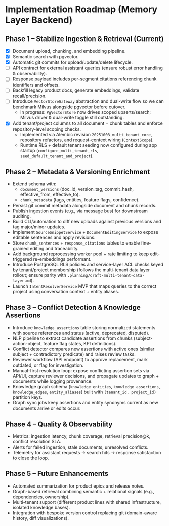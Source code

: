 # Implementation Roadmap (Memory Layer Backend)

## Phase 1 – Stabilize Ingestion & Retrieval (Current)
- [x] Document upload, chunking, and embedding pipeline.
- [x] Semantic search with pgvector.
- [x] Automatic git commits for upload/update/delete lifecycle.
- [ ] API contract for external assistant queries (ensure robust error handling & observability).
- [ ] Response payload includes per-segment citations referencing chunk identifiers and offsets.
- [ ] Backfill legacy product docs, generate embeddings, validate recall/precision.
- [ ] Introduce `VectorStoreGateway` abstraction and dual-write flow so we can benchmark Milvus alongside pgvector before cutover.
  - In progress: `PgVectorStore` now drives scoped upserts/search; Milvus driver & dual-write toggle still outstanding.
- [x] Add tenant/project columns to all document + chunk tables and enforce repository-level scoping checks.
  - Implemented via Alembic revision `20251003_multi_tenant_core`, repository refactors, and request-context wiring (`ContextScope`).
  - Runtime RLS + default tenant seeding now configured during app startup (`configure_multi_tenant_rls`, `seed_default_tenant_and_project`).

## Phase 2 – Metadata & Versioning Enrichment
- Extend schema with:
  - `document_versions` (doc_id, version_tag, commit_hash, effective_from, effective_to).
  - `chunk_metadata` (tags, entities, feature flags, confidence).
- Persist git commit metadata alongside document and chunk records.
- Publish ingestion events (e.g., via message bus) for downstream auditing.
- Build CLI/automation to diff new uploads against previous versions and tag major/minor updates.
- Implement `SourceSnippetService` + `DocumentEditingService` to expose editable sentences and apply revisions.
- Store `chunk_sentences` + `response_citations` tables to enable fine-grained editing and traceability.
- Add background reprocessing worker pool + rate limiting to keep edit-triggered re-embeddings performant.
- Introduce PostgreSQL RLS policies and service-layer ACL checks keyed by tenant/project membership (follows the multi-tenant data layer rollout; ensure parity with `.planning/draft-multi-tenant-data-layer.md`).
- Launch `IntentResolverService` MVP that maps queries to the correct project using conversation context + entity aliases.

## Phase 3 – Conflict Detection & Knowledge Assertions
- Introduce `knowledge_assertions` table storing normalized statements with source references and status (active, deprecated, disputed).
- NLP pipeline to extract candidate assertions from chunks (subject-action-object, feature flag states, KPI definitions).
- Conflict detector compares new assertions with active ones (similar subject + contradictory predicate) and raises review tasks.
- Reviewer workflow (API endpoint) to approve replacement, mark outdated, or flag for investigation.
- Manual-first resolution loop: expose conflicting assertion sets via API/UI, capture reviewer decisions, and propagate updates to graph + documents while logging provenance.
- Knowledge graph schema (`knowledge_entities`, `knowledge_assertions`, `knowledge_edges`, `entity_aliases`) built with `(tenant_id, project_id)` partition keys.
- Graph sync jobs keep assertions and entity synonyms current as new documents arrive or edits occur.

## Phase 4 – Quality & Observability
- Metrics: ingestion latency, chunk coverage, retrieval precision@k, conflict resolution SLA.
- Alerts for failed ingestion, stale documents, unresolved conflicts.
- Telemetry for assistant requests -> search hits -> response satisfaction to close the loop.

## Phase 5 – Future Enhancements
- Automated summarization for product epics and release notes.
- Graph-based retrieval combining semantic + relational signals (e.g., dependencies, ownership).
- Multi-tenant support (different product lines with shared infrastructure, isolated knowledge bases).
- Integration with bespoke version control replacing git (domain-aware history, diff visualizations).
